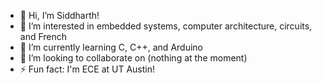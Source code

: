 - 👋 Hi, I’m Siddharth!
- 👀 I’m interested in embedded systems, computer architecture, circuits, and French
- 🌱 I’m currently learning C, C++, and Arduino
- 💞️ I’m looking to collaborate on (nothing at the moment)
- ⚡ Fun fact: I'm ECE at UT Austin!

<!---
piz00kie-m0nster/piz00kie-m0nster is a ✨ special ✨ repository because its `README.md` (this file) appears on your GitHub profile.
You can click the Preview link to take a look at your changes.
--->
